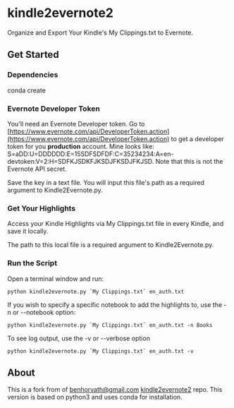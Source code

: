 # kindle2evernote2

Organize and Export Your Kindle's My Clippings.txt to Evernote.

## Get Started

### Dependencies

conda create 

### Evernote Developer Token

You'll need an Evernote Developer token. Go to [https://www.evernote.com/api/DeveloperToken.action](https://www.evernote.com/api/DeveloperToken.action) to get a developer token for you **production** account. Mine looks like: S=aDD:U=DDDDDD:E=15SDFSDFDF:C=35234234:A=en-devtoken:V=2:H=SDFKJSDKFJKSDJFKSDJFKJSD. Note that this is not the Evernote API secret.

Save the key in a text file. You will input this file's path as a required argument to Kindle2Evernote.py.

### Get Your Highlights

Access your Kindle Highlights via My Clippings.txt file in every Kindle, and save it locally.

The path to this local file is a required argument to Kindle2Evernote.py.

### Run the Script

Open a terminal window and run:

    python kindle2evernote.py `My Clippings.txt` en_auth.txt

If you wish to specify a specific notebook to add the highlights to, use the -n or --notebook option:

    python kindle2evernote.py `My Clippings.txt` en_auth.txt -n Books

To see log output, use the -v or --verbose option

    python kindle2evernote.py `My Clippings.txt` en_auth.txt -v

## About

This is a fork from of benhorvath@gmail.com [kindle2evernote2](https://github.com/benhorvath/kindle2evernote2) repo. This version is based on python3 and uses conda for installation.


